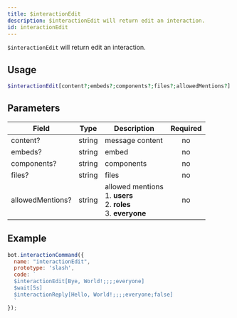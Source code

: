 ```yaml
---
title: $interactionEdit 
description: $interactionEdit will return edit an interaction.
id: interactionEdit
---
```


`$interactionEdit` will return edit an interaction.

## Usage

```php
$interactionEdit[content?;embeds?;components?;files?;allowedMentions?]
```

## Parameters 


| Field            | Type   | Description                                                                     | Required |
| ---------------- | ------ | ------------------------------------------------------------------------------- |:--------:|
| content?         | string | message content                                                                 |    no    |
| embeds?          | string | embed                                                                           |    no    |
| components?      | string | components                                                                      |    no    |
| files?           | string | files                                                                           |    no    |
| allowedMentions? | string | allowed mentions <br /> 1. **users** <br /> 2. **roles** <br /> 3. **everyone** |    no    |


## Example

```javascript
bot.interactionCommand({
  name: "interactionEdit",
  prototype: 'slash',
  code: `
  $interactionEdit[Bye, World!;;;;everyone]
  $wait[5s]
  $interactionReply[Hello, World!;;;;everyone;false]
  `
});
```
